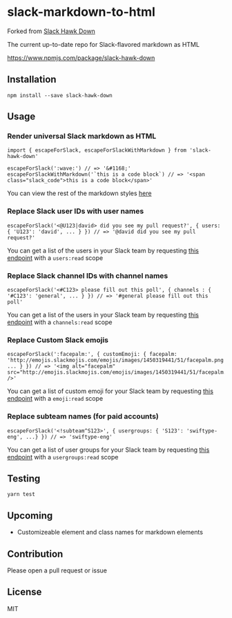 # slack-markdown-to-html

Forked from [Slack Hawk Down](https://github.com/alechoey/slack-hawk-down)

The current up-to-date repo for Slack-flavored markdown as HTML

https://www.npmjs.com/package/slack-hawk-down

## Installation
```
npm install --save slack-hawk-down
```

## Usage

### Render universal Slack markdown as HTML

```
import { escapeForSlack, escapeForSlackWithMarkdown } from 'slack-hawk-down'

escapeForSlack(':wave:') // => '&#1168;'
escapeForSlackWithMarkdown('`this is a code block`) // => '<span class="slack_code">this is a code block</span>'
```

You can view the rest of the markdown styles [here](https://get.slack.help/hc/en-us/articles/202288908-Format-your-messages)

### Replace Slack user IDs with user names

```
escapeForSlack('<@U123|david> did you see my pull request?', { users: { 'U123': 'david', ... } }) // => '@david did you see my pull request?'
```
You can get a list of the users in your Slack team by requesting [this endpoint](https://api.slack.com/methods/users.list) with a `users:read` scope

### Replace Slack channel IDs with channel names

```
escapeForSlack('<#C123> please fill out this poll', { channels : { '#C123': 'general', ... } }) // => '#general please fill out this poll'
```
You can get a list of the users in your Slack team by requesting [this endpoint](https://api.slack.com/methods/channels.list) with a `channels:read` scope

### Replace Custom Slack emojis

```
escapeForSlack(':facepalm:', { customEmoji: { facepalm: 'http://emojis.slackmojis.com/emojis/images/1450319441/51/facepalm.png', ... } }) // => '<img alt="facepalm" src="http://emojis.slackmojis.com/emojis/images/1450319441/51/facepalm.png" />'
```
You can get a list of custom emoji for your Slack team by requesting [this endpoint](https://api.slack.com/methods/emoji.list) with a `emoji:read` scope

### Replace subteam names (for paid accounts)

```
escapeForSlack('<!subteam^S123>', { usergroups: { 'S123': 'swiftype-eng', ...} }) // => 'swiftype-eng'
```
You can get a list of user groups for your Slack team by requesting [this endpoint](https://api.slack.com/methods/usergroups.list) with a `usergroups:read` scope

## Testing

```
yarn test
```

## Upcoming

- Customizeable element and class names for markdown elements

## Contribution

Please open a pull request or issue

## License

MIT